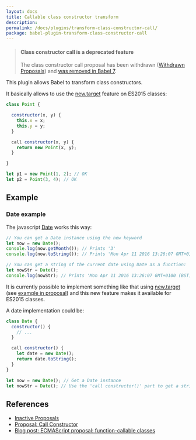 ```yaml
---
layout: docs
title: Callable class constructor transform
description:
permalink: /docs/plugins/transform-class-constructor-call/
package: babel-plugin-transform-class-constructor-call
---
```


<blockquote class="babel-callout babel-callout-warning">
  <h4>Class constructor call is a deprecated feature</h4>
  <p>The class constructor call proposal has been withdrawn (<a href="https://github.com/tc39/ecma262/blob/master/withdrawn-proposals.md#withdrawn-proposals">Withdrawn Proposals</a>) and <a href="https://github.com/babel/babel/wiki/Babel-7">was removed in Babel 7</a>.</p>
</blockquote>

This plugin allows Babel to transform class constructors.

It basically allows to use the [new.target](http://mdn.io/new.target) feature on ES2015 classes:

```js
class Point {

  constructor(x, y) {
    this.x = x;
    this.y = y;
  }

  call constructor(x, y) {
    return new Point(x, y);
  }

}

let p1 = new Point(1, 2); // OK
let p2 = Point(3, 4); // OK
```

## Example

### Date example
The javascript [Date](http://mdn.io/date) works this way:

```js
// You can get a Date instance using the new keyword
let now = new Date();
console.log(now.getMonth()); // Prints '3'
console.log(now.toString()); // Prints 'Mon Apr 11 2016 13:26:07 GMT+0100 (BST)'

// You can get a string of the current date using Date as a function:
let nowStr = Date();
console.log(nowStr); // Prints 'Mon Apr 11 2016 13:26:07 GMT+0100 (BST)'
```

It is currently possible to implement something like that using [new.target](http://mdn.io/new.target) (see [example in proposal](https://github.com/tc39/ecma262/blob/master/workingdocs/callconstructor.md#motivating-example)) and this new feature makes it available for ES2015 classes.

A date implementation could be:

```js
class Date {
  constructor() {
    // ...
  }

  call constructor() {
    let date = new Date();
    return date.toString();
  }
}

let now = new Date(); // Get a Date instance
let nowStr = Date(); // Use the 'call constructor()' part to get a string value of the current date
```

## References

* [Inactive Proposals](https://github.com/tc39/proposals/blob/master/inactive-proposals.md)
* [Proposal: Call Constructor](https://github.com/tc39/ecma262/blob/master/workingdocs/callconstructor.md)
* [Blog post: ECMAScript proposal: function-callable classes](http://www.2ality.com/2015/10/call-constructor-esprop.html)
